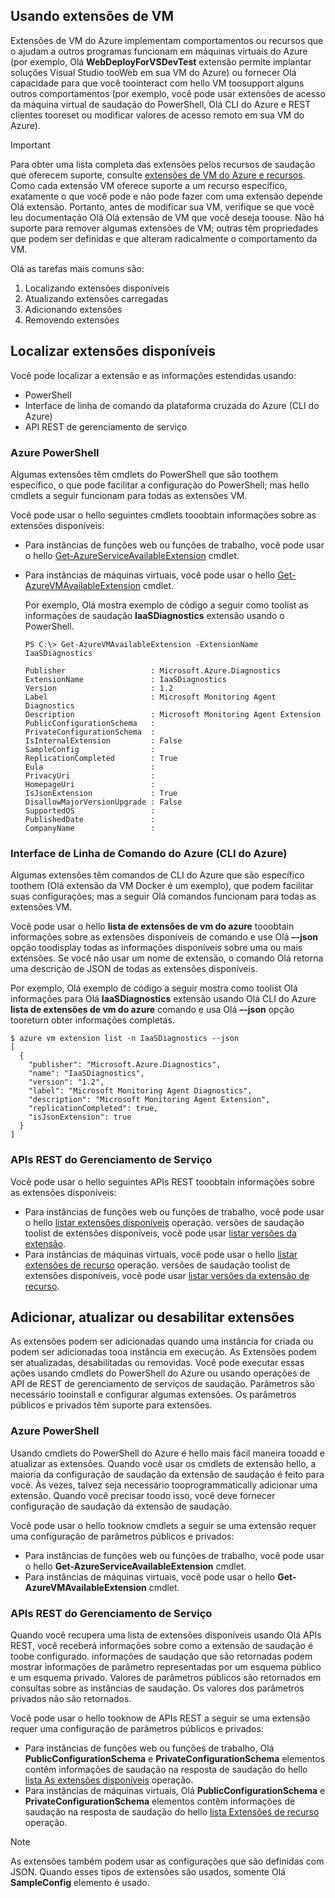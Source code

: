 


## <a name="using-vm-extensions"></a>Usando extensões de VM
Extensões de VM do Azure implementam comportamentos ou recursos que o ajudam a outros programas funcionam em máquinas virtuais do Azure (por exemplo, Olá **WebDeployForVSDevTest** extensão permite implantar soluções Visual Studio tooWeb em sua VM do Azure) ou fornecer Olá capacidade para que você toointeract com hello VM toosupport alguns outros comportamentos (por exemplo, você pode usar extensões de acesso da máquina virtual de saudação do PowerShell, Olá CLI do Azure e REST clientes tooreset ou modificar valores de acesso remoto em sua VM do Azure).

> [!IMPORTANT]
> Para obter uma lista completa das extensões pelos recursos de saudação que oferecem suporte, consulte [extensões de VM do Azure e recursos](../articles/virtual-machines/windows/extensions-features.md?toc=%2fazure%2fvirtual-machines%2fwindows%2ftoc.json). Como cada extensão VM oferece suporte a um recurso específico, exatamente o que você pode e não pode fazer com uma extensão depende Olá extensão. Portanto, antes de modificar sua VM, verifique se que você leu documentação Olá Olá extensão de VM que você deseja toouse. Não há suporte para remover algumas extensões de VM; outras têm propriedades que podem ser definidas e que alteram radicalmente o comportamento da VM.
> 
> 

Olá as tarefas mais comuns são:

1. Localizando extensões disponíveis
2. Atualizando extensões carregadas
3. Adicionando extensões
4. Removendo extensões

## <a name="find-available-extensions"></a>Localizar extensões disponíveis
Você pode localizar a extensão e as informações estendidas usando:

* PowerShell
* Interface de linha de comando da plataforma cruzada do Azure (CLI do Azure)
* API REST de gerenciamento de serviço

### <a name="azure-powershell"></a>Azure PowerShell
Algumas extensões têm cmdlets do PowerShell que são toothem específico, o que pode facilitar a configuração do PowerShell; mas hello cmdlets a seguir funcionam para todas as extensões VM.

Você pode usar o hello seguintes cmdlets tooobtain informações sobre as extensões disponíveis:

* Para instâncias de funções web ou funções de trabalho, você pode usar o hello [Get-AzureServiceAvailableExtension](https://msdn.microsoft.com/library/azure/dn722498.aspx) cmdlet.
* Para instâncias de máquinas virtuais, você pode usar o hello [Get-AzureVMAvailableExtension](https://msdn.microsoft.com/library/azure/dn722480.aspx) cmdlet.
  
   Por exemplo, Olá mostra exemplo de código a seguir como toolist as informações de saudação **IaaSDiagnostics** extensão usando o PowerShell.
  
      PS C:\> Get-AzureVMAvailableExtension -ExtensionName IaaSDiagnostics
  
      Publisher                   : Microsoft.Azure.Diagnostics
      ExtensionName               : IaaSDiagnostics
      Version                     : 1.2
      Label                       : Microsoft Monitoring Agent Diagnostics
      Description                 : Microsoft Monitoring Agent Extension
      PublicConfigurationSchema   :
      PrivateConfigurationSchema  :
      IsInternalExtension         : False
      SampleConfig                :
      ReplicationCompleted        : True
      Eula                        :
      PrivacyUri                  :
      HomepageUri                 :
      IsJsonExtension             : True
      DisallowMajorVersionUpgrade : False
      SupportedOS                 :
      PublishedDate               :
      CompanyName                 :

### <a name="azure-command-line-interface-azure-cli"></a>Interface de Linha de Comando do Azure (CLI do Azure)
Algumas extensões têm comandos de CLI do Azure que são específico toothem (Olá extensão da VM Docker é um exemplo), que podem facilitar suas configurações; mas a seguir Olá comandos funcionam para todas as extensões VM.

Você pode usar o hello **lista de extensões de vm do azure** tooobtain informações sobre as extensões disponíveis de comando e use Olá **–-json** opção toodisplay todas as informações disponíveis sobre uma ou mais extensões. Se você não usar um nome de extensão, o comando Olá retorna uma descrição de JSON de todas as extensões disponíveis.

Por exemplo, Olá exemplo de código a seguir mostra como toolist Olá informações para Olá **IaaSDiagnostics** extensão usando Olá CLI do Azure **lista de extensões de vm do azure** comando e usa Olá **–-json** opção tooreturn obter informações completas.

    $ azure vm extension list -n IaaSDiagnostics --json
    [
      {
        "publisher": "Microsoft.Azure.Diagnostics",
        "name": "IaaSDiagnostics",
        "version": "1.2",
        "label": "Microsoft Monitoring Agent Diagnostics",
        "description": "Microsoft Monitoring Agent Extension",
        "replicationCompleted": true,
        "isJsonExtension": true
      }
    ]



### <a name="service-management-rest-apis"></a>APIs REST do Gerenciamento de Serviço
Você pode usar o hello seguintes APIs REST tooobtain informações sobre as extensões disponíveis:

* Para instâncias de funções web ou funções de trabalho, você pode usar o hello [listar extensões disponíveis](https://msdn.microsoft.com/library/dn169559.aspx) operação. versões de saudação toolist de extensões disponíveis, você pode usar [listar versões da extensão](https://msdn.microsoft.com/library/dn495437.aspx).
* Para instâncias de máquinas virtuais, você pode usar o hello [listar extensões de recurso](https://msdn.microsoft.com/library/dn495441.aspx) operação. versões de saudação toolist de extensões disponíveis, você pode usar [listar versões da extensão de recurso](https://msdn.microsoft.com/library/dn495440.aspx).

## <a name="add-update-or-disable-extensions"></a>Adicionar, atualizar ou desabilitar extensões
As extensões podem ser adicionadas quando uma instância for criada ou podem ser adicionadas tooa instância em execução. As Extensões podem ser atualizadas, desabilitadas ou removidas. Você pode executar essas ações usando cmdlets do PowerShell do Azure ou usando operações de API de REST de gerenciamento de serviços de saudação. Parâmetros são necessário tooinstall e configurar algumas extensões. Os parâmetros públicos e privados têm suporte para extensões.

### <a name="azure-powershell"></a>Azure PowerShell
Usando cmdlets do PowerShell do Azure é hello mais fácil maneira tooadd e atualizar as extensões. Quando você usar os cmdlets de extensão hello, a maioria da configuração de saudação da extensão de saudação é feito para você. Às vezes, talvez seja necessário tooprogrammatically adicionar uma extensão. Quando você precisar toodo isso, você deve fornecer configuração de saudação da extensão de saudação.

Você pode usar o hello tooknow cmdlets a seguir se uma extensão requer uma configuração de parâmetros públicos e privados:

* Para instâncias de funções web ou funções de trabalho, você pode usar o hello **Get-AzureServiceAvailableExtension** cmdlet.
* Para instâncias de máquinas virtuais, você pode usar o hello **Get-AzureVMAvailableExtension** cmdlet.

### <a name="service-management-rest-apis"></a>APIs REST do Gerenciamento de Serviço
Quando você recupera uma lista de extensões disponíveis usando Olá APIs REST, você receberá informações sobre como a extensão de saudação é toobe configurado. informações de saudação que são retornadas podem mostrar informações de parâmetro representadas por um esquema público e um esquema privado. Valores de parâmetros públicos são retornados em consultas sobre as instâncias de saudação. Os valores dos parâmetros privados não são retornados.

Você pode usar o hello tooknow de APIs REST a seguir se uma extensão requer uma configuração de parâmetros públicos e privados:

* Para instâncias de funções web ou funções de trabalho, Olá **PublicConfigurationSchema** e **PrivateConfigurationSchema** elementos contêm informações de saudação na resposta de saudação do hello [lista As extensões disponíveis](https://msdn.microsoft.com/library/dn169559.aspx) operação.
* Para instâncias de máquinas virtuais, Olá **PublicConfigurationSchema** e **PrivateConfigurationSchema** elementos contêm informações de saudação na resposta de saudação do hello [lista Extensões de recurso](https://msdn.microsoft.com/library/dn495441.aspx) operação.

> [!NOTE]
> As extensões também podem usar as configurações que são definidas com JSON. Quando esses tipos de extensões são usados, somente Olá **SampleConfig** elemento é usado.
> 
> 

